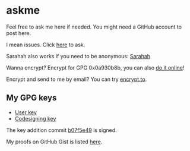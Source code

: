 # askme
Feel free to ask me here if needed. You might need a GitHub account to post here.

I mean issues. Click [here](https://github.com/outloudvi/askme/issues/new) to ask.

Sarahah also works if you need to be anonymous: [Sarahah](https://outloudvi.sarahah.com/)

Wanna encrypt? Encrypt for GPG 0x0a930b8b, you can also [do it online](https://keybase.io/encrypt#outloudvi)!

Encrypt and send to me by email? You can try [encrypt.to](https://encrypt.to/0xE14A40B70A930B8B).

## My GPG keys
* [User key](https://github.com/outloudvi/askme/blob/master/key_outviv.gpg)
* [Codesigning key](https://github.com/outloudvi/askme/blob/master/key_codesigning.gpg)

The key addition commit [b07f5e49](https://github.com/outloudvi/askme/commit/b07f5e49f4b4e74b9e49711ec39c3e16b40a931d) is signed.

My proofs on GitHub Gist is listed [here](https://gist.github.com/outloudvi/62995c3c1bbac1c96b29d0c5409f33db).
